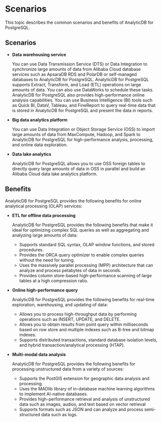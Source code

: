 # Scenarios

This topic describes the common scenarios and benefits of AnalyticDB for PostgreSQL.

## Scenarios

-   **Data warehousing service**

    You can use Data Transmission Service \(DTS\) or Data Integration to synchronize large amounts of data from Alibaba Cloud database services such as ApsaraDB RDS and PolarDB or self-managed databases to AnalyticDB for PostgreSQL. AnalyticDB for PostgreSQL supports Extract, Transform, and Load \(ETL\) operations on large amounts of data. You can also use DataWorks to schedule these tasks. AnalyticDB for PostgreSQL also provides high-performance online analysis capabilities. You can use Business Intelligence \(BI\) tools such as Quick BI, DataV, Tableau, and FineReport to query real-time data that is stored in AnalyticDB for PostgreSQL and present the data in reports.

-   **Big data analytics platform**

    You can use Data Integration or Object Storage Service \(OSS\) to import large amounts of data from MaxCompute, Hadoop, and Spark to AnalyticDB for PostgreSQL for high-performance analysis, processing, and online data exploration.

-   **Data lake analytics**

    AnalyticDB for PostgreSQL allows you to use OSS foreign tables to directly query large amounts of data in OSS in parallel and build an Alibaba Cloud data lake analytics platform.


## Benefits

AnalyticDB for PostgreSQL provides the following benefits for online analytical processing \(OLAP\) services:

-   **ETL for offline data processing**

    AnalyticDB for PostgreSQL provides the following benefits that make it ideal for optimizing complex SQL queries as well as aggregating and analyzing large amounts of data:

    -   Supports standard SQL syntax, OLAP window functions, and stored procedures.
    -   Provides the ORCA query optimizer to enable complex queries without the need for tuning.
    -   Uses the massively parallel processing \(MPP\) architecture that can analyze and process petabytes of data in seconds.
    -   Provides column store-based high-performance scanning of large tables at a high compression ratio.
-   **Online high-performance query**

    AnalyticDB for PostgreSQL provides the following benefits for real-time exploration, warehousing, and updating of data:

    -   Allows you to process high-throughput data by performing operations such as INSERT, UPDATE, and DELETE.
    -   Allows you to obtain results from point query within milliseconds based on row store and multiple indexes such as B-tree and bitmap indexes.
    -   Supports distributed transactions, standard database isolation levels, and hybrid transaction/analytical processing \(HTAP\).
-   **Multi-modal data analysis**

    AnalyticDB for PostgreSQL provides the following benefits for processing unstructured data from a variety of sources:

    -   Supports the PostGIS extension for geographic data analysis and processing.
    -   Uses the MADlib library of in-database machine learning algorithms to implement AI-native databases.
    -   Provides high-performance retrieval and analysis of unstructured data such as images, audios, and text based on vector retrieval
    -   Supports formats such as JSON and can analyze and process semi-structured data such as logs.

